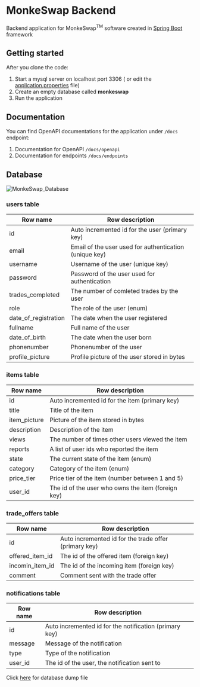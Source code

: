 # MonkeSwap Backend
Backend application for MonkeSwap<sup>TM</sup> software created in [Spring Boot](https://spring.io/projects/spring-boot) framework

## Getting started
After you clone the code:
  1. Start a mysql server on localhost port 3306 ( or edit the [application.properties](src/main/resources/application.properties) file)
  2. Create an empty database called **monkeswap**
  3. Run the application

## Documentation
You can find OpenAPI documentations for the application under `/docs` endpoint:</br>
 1. Documentation for OpenAPI  `/docs/openapi`
 2. Documentation for endpoints `/docs/endpoints`

## Database
![MonkeSwap_Database](https://github.com/Toccskefir/MonkeSwap_Backend/assets/91217116/62d74b84-d1d3-4412-988a-f7a4f5318aa3)
### users table
| Row name             | Row description                                        |
| -------------------- | ------------------------------------------------------ |
| id                   | Auto incremented id for the user (primary key)         |
| email                | Email of the user used for authentication (unique key) |
| username             | Username of the user (unique key)                      |
| password             | Password of the user used for authentication           |
| trades_completed     | The number of comleted trades by the user              |
| role                 | The role of the user (enum)                            |
| date_of_registration | The date when the user registered                      |
| fullname             | Full name of the user                                  |
| date_of_birth        | The date when the user born                            |
| phonenumber          | Phonenumber of the user                                |
| profile_picture      | Profile picture of the user stored in bytes            |

### items table
| Row name             | Row description                                        |
| -------------------- | ------------------------------------------------------ |
| id                   | Auto incremented id for the item (primary key)         |
| title                | Title of the item                                      |
| item_picture         | Picture of the item stored in bytes                    |
| description          | Description of the item                                |
| views                | The number of times other users viewed the item        |
| reports              | A list of user ids who reported the item               |
| state                | The current state of the item (enum)                   |
| category             | Category of the item (enum)                            |
| price_tier           | Price tier of the item (number between 1 and 5)        |
| user_id              | The id of the user who owns the item (foreign key)     |

### trade_offers table
| Row name             | Row description                                        |
| -------------------- | ------------------------------------------------------ |
| id                   | Auto incremented id for the trade offer (primary key)  |
| offered_item_id      | The id of the offered item (foreign key)               |
| incomin_item_id      | The id of the incoming item (foreign key)              |
| comment              | Comment sent with the trade offer                      |

### notifications table
| Row name             | Row description                                        |
| -------------------- | ------------------------------------------------------ |
| id                   | Auto incremented id for the notification (primary key) |
| message              | Message of the notification                            |
| type                 | Type of the notification                               |
| user_id              | The id of the user, the notification sent to           |

Click [here](monkeswap_database_dump.sql) for database dump file
